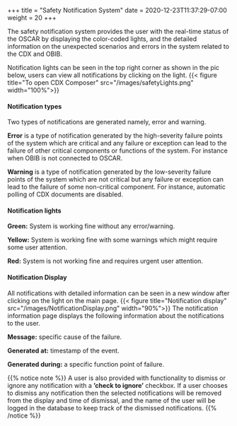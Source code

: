 
+++
title = "Safety Notification System"
date =  2020-12-23T11:37:29-07:00
weight = 20
+++

The safety notification system provides the user with the real-time status of the OSCAR by displaying the color-coded lights, and the detailed information on the unexpected scenarios and errors in the system related to the CDX and OBIB.

Notification lights can be seen in the top right corner as shown in the pic below, users can view all notifications by clicking on the light.
{{< figure title="To open CDX Composer" src="/images/safetyLights.png" width="100%">}}

#### Notification types
Two types of notifications are generated namely, error and warning. 

**Error** is a type of notification generated by the high-severity failure points of the system which are critical and any failure or exception can lead to the failure of other critical components or functions of the system. For instance when OBIB is not connected to OSCAR.

**Warning** is a type of notification generated by the low-severity failure points of the system which are not critical but any failure or exception can lead to the failure of some non-critical component. For instance, automatic polling of CDX documents are disabled. 

#### Notification lights
**Green:** System is working fine without any error/warning.

**Yellow:** System is working fine with some warnings which might require some user attention.

**Red:** System is not working fine and requires urgent user attention.

#### Notification Display
All notifications with detailed information can be seen in a new window after clicking on the light on the main page.
{{< figure title="Notification display" src="/images/NotificationDisplay.png" width="90%">}}
The notification information page displays the following information about the notifications to the user.

**Message:** specific cause of the failure.

**Generated at:** timestamp of the event.

**Generated during:** a specific function point of failure.

{{% notice note %}}
A user is also provided with functionality to dismiss or ignore any notification with a **’check to ignore’** checkbox. If a user chooses to dismiss any notification then the selected notifications will be removed from the display and time of dismissal, and the name of the user will be logged in the database to keep track of the dismissed notifications.
{{% /notice %}}


